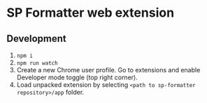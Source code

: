 # SP Formatter web extension

## Development

1. `npm i`
2. `npm run watch`
3. Create a new Chrome user profile. Go to extensions and enable Developer mode toggle (top right corner).
4. Load unpacked extension by selecting `<path to sp-formatter repository>/app` folder.
